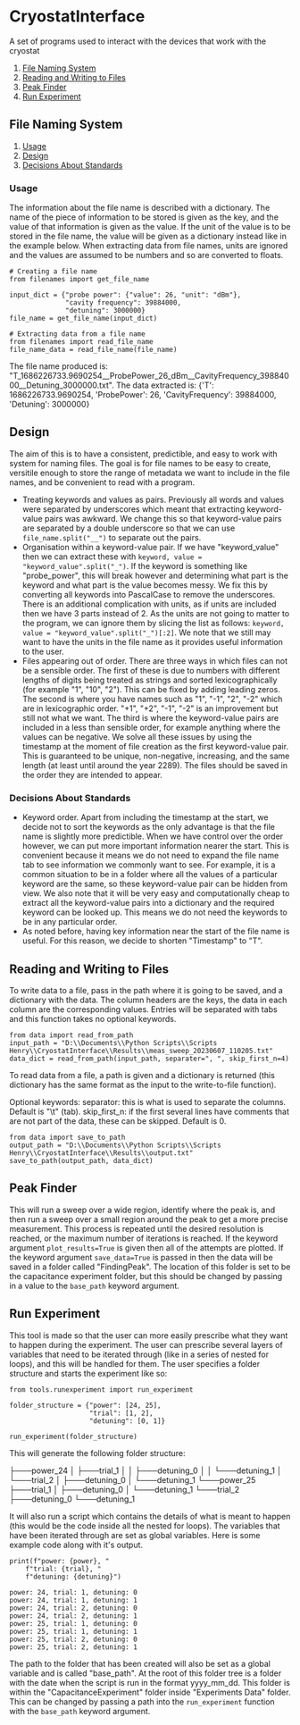# CryostatInterface
A set of programs used to interact with the devices that work with the cryostat

1. [File Naming System](#file-naming-system)
1. [Reading and Writing to Files](#reading-and-writing-to-files)
1. [Peak Finder](#peak-finder)
1. [Run Experiment](#run-experiment)

## File Naming System

1. [Usage](#usage)
1. [Design](#design)
1. [Decisions About Standards](#decisions-about-standards)

### Usage

The information about the file name is described with a dictionary. The name of the piece of information to be stored is given as the key, and the value of that information is given as the value. If the unit of the value is to be stored in the file name, the value will be given as a dictionary instead like in the example below. When extracting data from file names, units are ignored and the values are assumed to be numbers and so are converted to floats.

    # Creating a file name
    from filenames import get_file_name

    input_dict = {"probe power": {"value": 26, "unit": "dBm"},
                  "cavity frequency": 39884000,
                  "detuning": 3000000}
    file_name = get_file_name(input_dict)
    
    # Extracting data from a file name
    from filenames import read_file_name
    file_name_data = read_file_name(file_name)

The file name produced is: "T_1686226733.9690254__ProbePower_26_dBm__CavityFrequency_39884000__Detuning_3000000.txt".
The data extracted is: {'T': 1686226733.9690254, 'ProbePower': 26, 'CavityFrequency': 39884000, 'Detuning': 3000000}

## Design

The aim of this is to have a consistent, predictible, and easy to work with system for naming files. The goal is for file names to be easy to create, versitile enough to store the range of metadata we want to include in the file names, and be convenient to read with a program.

- Treating keywords and values as pairs. Previously all words and values were separated by underscores which meant that extracting keyword-value pairs was awkward. We change this so that keyword-value pairs are separated by a double underscore so that we can use `file_name.split("__")` to separate out the pairs.
- Organisation within a keyword-value pair. If we have "keyword_value" then we can extract these with `keyword, value = "keyword_value".split("_")`. If the keyword is something like "probe_power", this will break however and determining what part is the keyword and what part is the value becomes messy. We fix this by converting all keywords into PascalCase to remove the underscores. There is an additional complication with units, as if units are included then we have 3 parts instead of 2. As the units are not going to matter to the program, we can ignore them by slicing the list as follows: `keyword, value = "keyword_value".split("_")[:2]`. We note that we still may want to have the units in the file name as it provides useful information to the user.
- Files appearing out of order. There are three ways in which files can not be a sensible order. The first of these is due to numbers with different lengths of digits being treated as strings and sorted lexicographically (for example "1", "10", "2"). This can be fixed by adding leading zeros. The second is where you have names such as "1", "-1", "2", "-2" which are in lexicographic order. "+1", "+2", "-1", "-2" is an improvement but still not what we want. The third is where the keyword-value pairs are included in a less than sensible order, for example anything where the values can be negative. We solve all these issues by using the timestamp at the moment of file creation as the first keyword-value pair. This is guaranteed to be unique, non-negative, increasing, and the same length (at least until around the year 2289). The files should be saved in the order they are intended to appear.

### Decisions About Standards

- Keyword order. Apart from including the timestamp at the start, we decide not to sort the keywords as the only advantage is that the file name is slightly more predictible. When we have control over the order however, we can put more important information nearer the start. This is convenient because it means we do not need to expand the file name tab to see information we commonly want to see. For example, it is a common situation to be in a folder where all the values of a particular keyword are the same, so these keyword-value pair can be hidden from view. We also note that it will be very easy and computationally cheap to extract all the keyword-value pairs into a dictionary and the required keyword can be looked up. This means we do not need the keywords to be in any particular order.
- As noted before, having key information near the start of the file name is useful. For this reason, we decide to shorten "Timestamp" to "T".

## Reading and Writing to Files

To write data to a file, pass in the path where it is going to be saved, and a dictionary with the data. The column headers are the keys, the data in each column are the corresponding values. Entries will be separated with tabs and this function takes no optional keywords.

    from data import read_from_path
    input_path = "D:\\Documents\\Python Scripts\\Scripts Henry\\CryostatInterface\\Results\\meas_sweep_20230607_110205.txt"
    data_dict = read_from_path(input_path, separater=", ", skip_first_n=4)

To read data from a file, a path is given and a dictionary is returned (this dictionary has the same format as the input to the write-to-file function).

Optional keywords:
separator: this is what is used to separate the columns. Default is "\t" (tab).
skip_first_n: if the first several lines have comments that are not part of the data, these can be skipped. Default is 0.

    from data import save_to_path
    output_path = "D:\\Documents\\Python Scripts\\Scripts Henry\\CryostatInterface\\Results\\output.txt"
    save_to_path(output_path, data_dict)

## Peak Finder

This will run a sweep over a wide region, identify where the peak is, and then run a sweep over a small region around the peak to get a more precise measurement. This process is repeated until the desired resolution is reached, or the maximum number of iterations is reached. If the keyword argument `plot_results=True` is given then all of the attempts are plotted. If the keyword argument `save_data=True` is passed in then the data will be saved in a folder called "FindingPeak". The location of this folder is set to be the capacitance experiment folder, but this should be changed by passing in a value to the `base_path` keyword argument.

## Run Experiment

This tool is made so that the user can more easily prescribe what they want to happen during the experiment. The user can prescribe several layers of variables that need to be iterated through (like in a series of nested for loops), and this will be handled for them. The user specifies a folder structure and starts the experiment like so:

    from tools.runexperiment import run_experiment

    folder_structure = {"power": [24, 25],
                        "trial": [1, 2],
                        "detuning": [0, 1]}

    run_experiment(folder_structure)

This will generate the following folder structure:

├───power_24
│   ├───trial_1
│   │   ├───detuning_0
│   │   └───detuning_1
│   └───trial_2
│       ├───detuning_0
│       └───detuning_1
└───power_25
    ├───trial_1
    │   ├───detuning_0
    │   └───detuning_1
    └───trial_2
        ├───detuning_0
        └───detuning_1

It will also run a script which contains the details of what is meant to happen (this would be the code inside all the nested for loops). The variables that have been iterated through are set as global variables. Here is some example code along with it's output.

    print(f"power: {power}, "
        f"trial: {trial}, "
        f"detuning: {detuning}")
<!--Comment to separate code blocks-->
    power: 24, trial: 1, detuning: 0
    power: 24, trial: 1, detuning: 1
    power: 24, trial: 2, detuning: 0
    power: 24, trial: 2, detuning: 1
    power: 25, trial: 1, detuning: 0
    power: 25, trial: 1, detuning: 1
    power: 25, trial: 2, detuning: 0
    power: 25, trial: 2, detuning: 1

The path to the folder that has been created will also be set as a global variable and is called "base_path". At the root of this folder tree is a folder with the date when the script is run in the format yyyy_mm_dd. This folder is within the "CapacitanceExperiment" folder inside "Experiments Data" folder. This can be changed by passing a path into the `run_experiment` function with the `base_path` keyword argument.